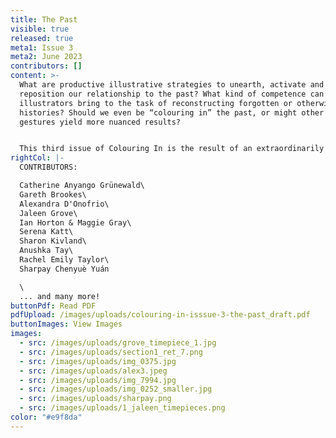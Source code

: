 ```yaml
---
title: The Past
visible: true
released: true
meta1: Issue 3
meta2: June 2023
contributors: []
content: >-
  What are productive illustrative strategies to unearth, activate and
  reposition our relationship to the past? What kind of competence can
  illustrators bring to the task of reconstructing forgotten or otherwise absent
  histories? Should we even be “colouring in” the past, or might other kinds of
  gestures yield more nuanced results? 


  This third issue of Colouring In is the result of an extraordinarily rich and engaging symposium that took place on 9 December 2022 at the University of the Arts London. We are delighted to hereby publish our speakers’ compelling contributions, including invocations of iIllustration as a conjuring act, reflections on the benefits of presentism, explorations of illustrative methods for articulating non-linear time, and thoughts on grappling with illustration’s own histories of representation. Our most extensive issue to date, it seems that the past will not let us rest...
rightCol: |-
  C﻿ONTRIBUTORS:

  C﻿atherine Anyango Grünewald\
  G﻿areth Brookes\
  A﻿lexandra D'Onofrio\
  J﻿aleen Grove\
  I﻿an Horton & Maggie Gray\
  S﻿erena Katt\
  S﻿haron Kivland\
  A﻿nushka Tay\
  R﻿achel Emily Taylor\
  S﻿harpay Chenyuè Yuán

  \
  .﻿.. and many more!
buttonPdf: Read PDF
pdfUpload: /images/uploads/colouring-in-isssue-3-the-past_draft.pdf
buttonImages: View Images
images:
  - src: /images/uploads/grove_timepiece_1.jpg
  - src: /images/uploads/section1_ret_7.png
  - src: /images/uploads/img_0375.jpg
  - src: /images/uploads/alex3.jpeg
  - src: /images/uploads/img_7994.jpg
  - src: /images/uploads/img_0252_smaller.jpg
  - src: /images/uploads/sharpay.png
  - src: /images/uploads/1_jaleen_timepieces.png
color: "#e9f8da"
---
```

